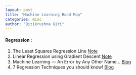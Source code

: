 ```yaml
---
layout: post
title: "Machine Learning Road Map"
categories: misc
author: "Ditikrushna Giri"
---
```


#### Regression : 
1. The Least Squares Regression Line [Note](https://saylordotorg.github.io/text_introductory-statistics/s14-04-the-least-squares-regression-l.html)
2. Linear Regression using Gradient Descent [Note](https://towardsdatascience.com/linear-regression-using-gradient-descent-97a6c8700931)
3. Machine Learning — An Error by Any Other Name…
 [Blog](https://medium.com/@phuctrt/loss-functions-why-what-where-or-when-189815343d3f) 
4. 7 Regression Techniques you should know! [Blog](https://www.analyticsvidhya.com/blog/2015/08/comprehensive-guide-regression/?utm_source=blog&utm_medium=RideandLassoRegressionarticle)

